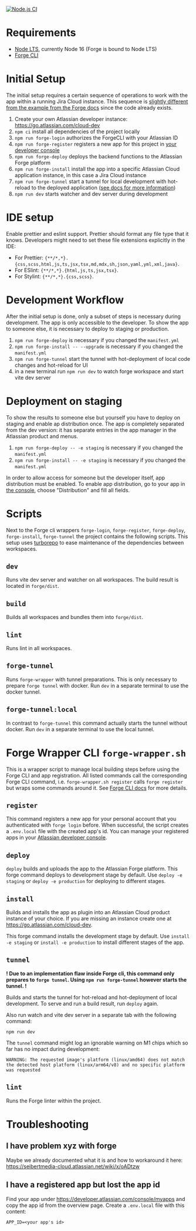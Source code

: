 [![Node.js CI](https://github.com/GerroDen/forge-sandbox/actions/workflows/node.js.yml/badge.svg?branch=main)](https://github.com/GerroDen/forge-sandbox/actions/workflows/node.js.yml)

# Requirements

- [Node LTS](https://nodejs.org/en/), currently Node 16 (Forge is bound to Node LTS)
- [Forge CLI](https://developer.atlassian.com/platform/forge/cli-reference/)

# Initial Setup

The initial setup requires a certain sequence of operations to work with the app within a running Jira Cloud instance.
This sequence is [slightly different from the example from the Forge docs](https://developer.atlassian.com/platform/forge/getting-started/#hello-world-cli-overview) since the code already exists.

1. Create your own Atlassian developer instance: https://go.atlassian.com/cloud-dev
2. `npm ci` install all dependencies of the project locally
3. `npm run forge-login` authorizes the ForgeCLI with your Atlassian ID
4. `npm run forge-register` registers a new app for this project in [your developer console](https://developer.atlassian.com/console/myapps/)
5. `npm run forge-deploy` deploys the backend functions to the Atlassian Forge platform
6. `npm run forge-install` install the app into a specific Atlassian Cloud application instance, in this case a Jira Cloud instance
7. `npm run forge-tunnel` start a tunnel for local development with hot-reload to the deployed application ([see docs for more information](https://developer.atlassian.com/platform/forge/tunneling/))
8. `npm run dev` starts watcher and dev server during development

# IDE setup

Enable prettier and eslint support.
Prettier should format any file type that it knows.
Developers might need to set these file extensions explicitly in the IDE:

- For Prettier: `{**/*,*}.{css,scss,html,js,ts,jsx,tsx,md,mdx,sh,json,yaml,yml,xml,java}`.
- For ESlint: `{**/*,*}.{html,js,ts,jsx,tsx}`.
- For Stylint: `{**/*,*}.{css,scss}`.

# Development Workflow

After the initial setup is done, only a subset of steps is necessary during development.
The app is only accessible to the developer. To show the app to someone else, it is necessary to deploy to staging or production.

1. `npm run forge-deploy` is necessary if you changed the `manifest.yml`
2. `npm run forge-install -- --upgrade` is necessary if you changed the `manifest.yml`
3. `npm run forge-tunnel` start the tunnel with hot-deployment of local code changes and hot-reload for UI
4. in a new terminal run `npm run dev` to watch forge workspace and start vite dev server

# Deployment on staging

To show the results to someone else but yourself you have to deploy on staging and enable ap distribution once.
The app is completely separated from the dev version: it has separate entries in the app manager in the Atlassian product and menus.

1. `npm run forge-deploy -- -e staging` is necessary if you changed the `manifest.yml`
2. `npm run forge-install -- -e staging` is necessary if you changed the `manifest.yml`

In order to allow access for someone but the developer itself, app distribution must be enabled.
To enable app distribution, go to your app in [the console](https://developer.atlassian.com/console/myapps), choose "Distribution" and fill all fields.

# Scripts

Next to the Forge cli wrappers `forge-login`, `forge-register`, `forge-deploy`, `forge-install`, `forge-tunnel` the project contains the following scripts.
This setup uses [turborepo](https://turborepo.org/) to ease maintenance of the dependencies between workspaces.

## `dev`

Runs vite dev server and watcher on all workspaces.
The build result is located in `forge/dist`.

## `build`

Builds all workspaces and bundles them into `forge/dist`.

## `lint`

Runs lint in all workspaces.

## `forge-tunnel`

Runs `forge-wrapper` with tunnel preparations.
This is only necessary to prepare `forge tunnel` with docker.
Run `dev` in a separate terminal to use the docker tunnel.

## `forge-tunnel:local`

In contrast to `forge-tunnel` this command actually starts the tunnel without docker.
Run `dev` in a separate terminal to use the local tunnel.

# Forge Wrapper CLI `forge-wrapper.sh`

This is a wrapper script to manage local building steps before using the Forge CLI and app registration.
All listed commands call the corresponding Forge CLI command, i.e. `forge-wrapper.sh register` calls `forge register` but wraps some commands around it.
See [Forge CLI docs](https://developer.atlassian.com/platform/forge/cli-reference/) for more details.

## `register`

This command registers a new app for your personal account that you authenticated with `forge login` before.
When successful, the script creates a `.env.local` file with the created app's id.
You can manage your registered apps in your [Atlassian developer console](https://developer.atlassian.com/console/myapps/).

## `deploy`

`deploy` builds and uploads the app to the Atlassian Forge platform.
This forge command deploys to development stage by default.
Use `deploy -e staging` or `deploy -e production` for deploying to different stages.

## `install`

Builds and installs the app as plugin into an Atlassian Cloud product instance of your choice.
If you are missing an instance create one at https://go.atlassian.com/cloud-dev.

This forge command installs the development stage by default.
Use `install -e staging` or `install -e production` to install different stages of the app.

## `tunnel`

**! Due to an implementation flaw inside Forge cli, this command only prepares to `forge tunnel`. Using `npm run forge-tunnel` however starts the tunnel. !**

Builds and starts the tunnel for hot-reload and hot-deployment of local development.
To serve and run a build result, run `deploy` again.

Also run watch and vite dev server in a separate tab with the following command:

```
npm run dev
```

The `tunnel` command might log an ignorable warning on M1 chips which so far has no impact during development:

```
WARNING: The requested image's platform (linux/amd64) does not match the detected host platform (linux/arm64/v8) and no specific platform was requested
```

## `lint`

Runs the Forge linter within the project.

# Troubleshooting

## I have problem xyz with forge

Maybe we already documented what it is and how to workaround it here:
https://seibertmedia-cloud.atlassian.net/wiki/x/oADtzw

## I have a registered app but lost the app id

Find your app under https://developer.atlassian.com/console/myapps and copy the app id from the overview page.
Create a `.env.local` file with this content:

```
APP_ID=<your app's id>
```
